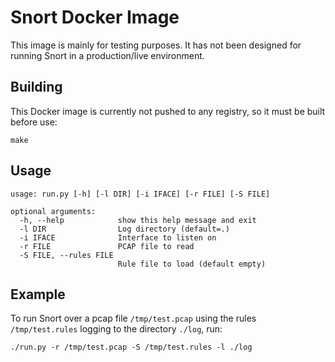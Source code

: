 # Snort Docker Image

This image is mainly for testing purposes. It has not been designed
for running Snort in a production/live environment.

## Building

This Docker image is currently not pushed to any registry, so it must
be built before use:

    make

## Usage

```
usage: run.py [-h] [-l DIR] [-i IFACE] [-r FILE] [-S FILE]

optional arguments:
  -h, --help            show this help message and exit
  -l DIR                Log directory (default=.)
  -i IFACE              Interface to listen on
  -r FILE               PCAP file to read
  -S FILE, --rules FILE
                        Rule file to load (default empty)
```

## Example

To run Snort over a pcap file `/tmp/test.pcap` using the rules
`/tmp/test.rules` logging to the directory `./log`, run:

    ./run.py -r /tmp/test.pcap -S /tmp/test.rules -l ./log
    
